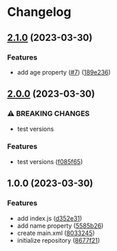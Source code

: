 # Changelog

## [2.1.0](https://github.com/wanghaoyu0210/release-please-demo/compare/v2.0.0...v2.1.0) (2023-03-30)


### Features

* add age property ([#7](https://github.com/wanghaoyu0210/release-please-demo/issues/7)) ([189e236](https://github.com/wanghaoyu0210/release-please-demo/commit/189e236ec045fd5842729c768e567e14654daa8b))

## [2.0.0](https://github.com/wanghaoyu0210/release-please-demo/compare/v1.0.0...v2.0.0) (2023-03-30)


### ⚠ BREAKING CHANGES

* test versions

### Features

* test versions ([f085f65](https://github.com/wanghaoyu0210/release-please-demo/commit/f085f65546537d9fedf8f0aeec4538f55b29c1ea))

## 1.0.0 (2023-03-30)


### Features

* add index.js ([d352e31](https://github.com/wanghaoyu0210/release-please-demo/commit/d352e31ef9589956f7f3679744e0b83e2fdb3ee3))
* add name property ([5585b26](https://github.com/wanghaoyu0210/release-please-demo/commit/5585b269de482a0c258794306aa3d5135a2d6bd8))
* create main.xml ([8033245](https://github.com/wanghaoyu0210/release-please-demo/commit/80332456648e21241254ddf2e5e32788daf7edc0))
* initialize repository ([8677f21](https://github.com/wanghaoyu0210/release-please-demo/commit/8677f21930882ec4c377fb9daca3f4bc80447b9c))
